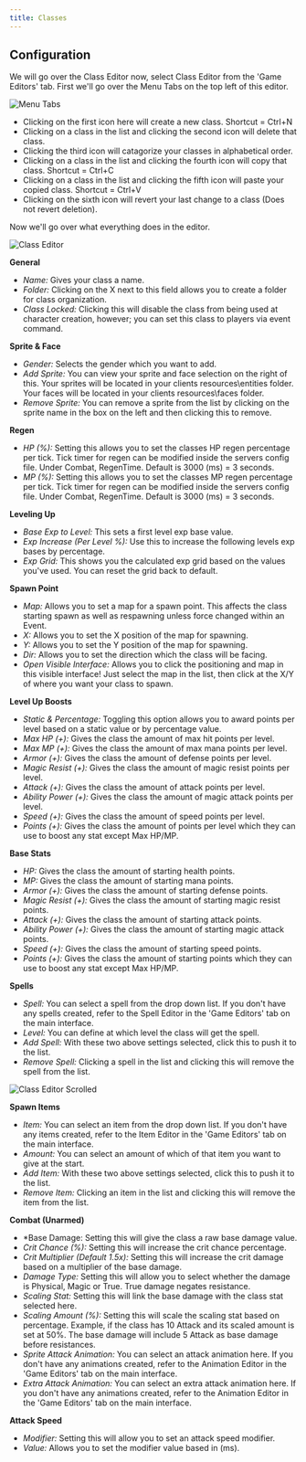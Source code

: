 ```yaml
---
title: Classes
---
```


## Configuration

We will go over the Class Editor now, select Class Editor from the 'Game Editors' tab.
First we'll go over the Menu Tabs on the top left of this editor.

![Menu Tabs](https://github.com/AscensionGameDev/Intersect-Documentation/assets/72468758/1427a95c-c983-495c-908c-417bfbdd235f)

- Clicking on the first icon here will create a new class. Shortcut = Ctrl+N
- Clicking on a class in the list and clicking the second icon will delete that class.
- Clicking the third icon will catagorize your classes in alphabetical order.
- Clicking on a class in the list and clicking the fourth icon will copy that class. Shortcut = Ctrl+C
- Clicking on a class in the list and clicking the fifth icon will paste your copied class. Shortcut = Ctrl+V
- Clicking on the sixth icon will revert your last change to a class (Does not revert deletion).

Now we'll go over what everything does in the editor.

![Class Editor](https://github.com/AscensionGameDev/Intersect-Documentation/assets/72468758/34209309-3973-4965-9fc8-86c8d5a36e86)

**General**
- *Name:* Gives your class a name.
- *Folder:* Clicking on the X next to this field allows you to create a folder for class organization.
- *Class Locked:* Clicking this will disable the class from being used at character creation, however; you can set this class to players via event command.
  
**Sprite & Face**
- *Gender:* Selects the gender which you want to add.
- *Add Sprite:* You can view your sprite and face selection on the right of this. Your sprites will be located in your clients resources\entities folder. Your faces will be located in your clients resources\faces folder.
- *Remove Sprite:* You can remove a sprite from the list by clicking on the sprite name in the box on the left and then clicking this to remove.

**Regen**
- *HP (%):* Setting this allows you to set the classes HP regen percentage per tick. Tick timer for regen can be modified inside the servers config file. Under Combat, RegenTime. Default is 3000 (ms) = 3 seconds.
- *MP (%):* Setting this allows you to set the classes MP regen percentage per tick. Tick timer for regen can be modified inside the servers config file. Under Combat, RegenTime. Default is 3000 (ms) = 3 seconds.

**Leveling Up**
- *Base Exp to Level:* This sets a first level exp base value.
- *Exp Increase (Per Level %):* Use this to increase the following levels exp bases by percentage.
- *Exp Grid:* This shows you the calculated exp grid based on the values you've used. You can reset the grid back to default.

**Spawn Point**
- *Map:* Allows you to set a map for a spawn point. This affects the class starting spawn as well as respawning unless force changed within an Event.
- *X:* Allows you to set the X position of the map for spawning.
- *Y:* Allows you to set the Y position of the map for spawning.
- *Dir:* Allows you to set the direction which the class will be facing.
- *Open Visible Interface:* Allows you to click the positioning and map in this visible interface! Just select the map in the list, then click at the X/Y of where you want your class to spawn.

**Level Up Boosts**
- *Static & Percentage:* Toggling this option allows you to award points per level based on a static value or by percentage value.
- *Max HP (+):* Gives the class the amount of max hit points per level.
- *Max MP (+):* Gives the class the amount of max mana points per level.
- *Armor (+):* Gives the class the amount of defense points per level.
- *Magic Resist (+):* Gives the class the amount of magic resist points per level.
- *Attack (+):* Gives the class the amount of attack points per level.
- *Ability Power (+):* Gives the class the amount of magic attack points per level.
- *Speed (+):* Gives the class the amount of speed points per level.
- *Points (+):* Gives the class the amount of points per level which they can use to boost any stat except Max HP/MP.

**Base Stats**
- *HP:* Gives the class the amount of starting health points.
- *MP:* Gives the class the amount of starting mana points.
- *Armor (+):* Gives the class the amount of starting defense points.
- *Magic Resist (+):* Gives the class the amount of starting magic resist points.
- *Attack (+):* Gives the class the amount of starting attack points.
- *Ability Power (+):* Gives the class the amount of starting magic attack points.
- *Speed (+):* Gives the class the amount of starting speed points.
- *Points (+):* Gives the class the amount of starting points which they can use to boost any stat except Max HP/MP.

**Spells**
- *Spell:* You can select a spell from the drop down list. If you don't have any spells created, refer to the Spell Editor in the 'Game Editors' tab on the main interface.
- *Level:* You can define at which level the class will get the spell.
- *Add Spell:* With these two above settings selected, click this to push it to the list.
- *Remove Spell:* Clicking a spell in the list and clicking this will remove the spell from the list.

![Class Editor Scrolled](https://github.com/AscensionGameDev/Intersect-Documentation/assets/72468758/c49aff93-0b85-47b0-b04d-ca8436ab74cf)

**Spawn Items**
- *Item:* You can select an item from the drop down list. If you don't have any items created, refer to the Item Editor in the 'Game Editors' tab on the main interface.
- *Amount:* You can select an amount of which of that item you want to give at the start.
- *Add Item:* With these two above settings selected, click this to push it to the list.
- *Remove Item:* Clicking an item in the list and clicking this will remove the item from the list.

**Combat (Unarmed)**
- *Base Damage: Setting this will give the class a raw base damage value.
- *Crit Chance (%):* Setting this will increase the crit chance percentage.
- *Crit Multiplier (Default 1.5x):* Setting this will increase the crit damage based on a multiplier of the base damage.
- *Damage Type:* Setting this will allow you to select whether the damage is Physical, Magic or True. True damage negates resistance.
- *Scaling Stat:* Setting this will link the base damage with the class stat selected here.
- *Scaling Amount (%):* Setting this will scale the scaling stat based on percentage. Example, if the class has 10 Attack and its scaled amount is set at 50%. The base damage will include 5 Attack as base damage before resistances.
- *Sprite Attack Animation:* You can select an attack animation here. If you don't have any animations created, refer to the Animation Editor in the 'Game Editors' tab on the main interface.
- *Extra Attack Animation:* You can select an extra attack animation here. If you don't have any animations created, refer to the Animation Editor in the 'Game Editors' tab on the main interface.

**Attack Speed**
- *Modifier:* Setting this will allow you to set an attack speed modifier.
- *Value:* Allows you to set the modifier value based in (ms).
